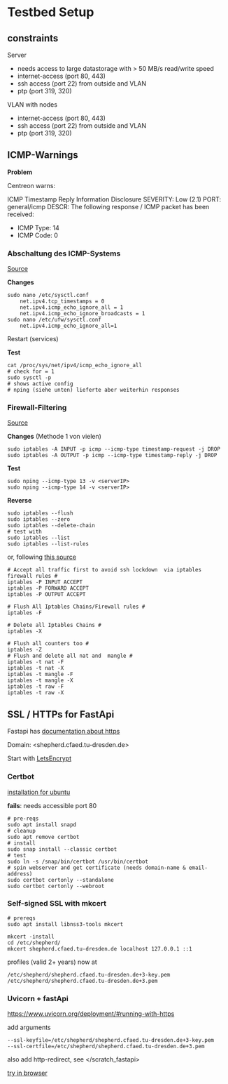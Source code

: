 # Testbed Setup

## constraints

Server

- needs access to large datastorage with > 50 MB/s read/write speed
- internet-access (port 80, 443)
- ssh access (port 22) from outside and VLAN
- ptp (port 319, 320)

VLAN with nodes

- internet-access (port 80, 443)
- ssh access (port 22) from outside and VLAN
- ptp (port 319, 320)


## ICMP-Warnings

**Problem**

Centreon warns:

ICMP Timestamp Reply Information Disclosure
SEVERITY: Low (2.1)
PORT: general/icmp
DESCR: The following response / ICMP packet has been received:
- ICMP Type: 14
- ICMP Code: 0


### Abschaltung des ICMP-Systems

[Source](https://askubuntu.com/questions/1182407/icmp-is-not-getting-disabled)

**Changes**

```Shell
sudo nano /etc/sysctl.conf
    net.ipv4.tcp_timestamps = 0
    net.ipv4.icmp_echo_ignore_all = 1
    net.ipv4.icmp_echo_ignore_broadcasts = 1
sudo nano /etc/ufw/sysctl.conf
    net.ipv4.icmp_echo_ignore_all=1
```

Restart (services)

**Test**

```Shell
cat /proc/sys/net/ipv4/icmp_echo_ignore_all
# check for = 1
sudo sysctl -p
# shows active config
# nping (siehe unten) lieferte aber weiterhin responses
```

### Firewall-Filtering

[Source](https://www.golinuxcloud.com/disable-icmp-timestamp-responses-in-linux/)

**Changes** (Methode 1 von vielen)

```Shell
sudo iptables -A INPUT -p icmp --icmp-type timestamp-request -j DROP
sudo iptables -A OUTPUT -p icmp --icmp-type timestamp-reply -j DROP
```

**Test**

```Shell
sudo nping --icmp-type 13 -v <serverIP>
sudo nping --icmp-type 14 -v <serverIP>
```

**Reverse**

```Shell
sudo iptables --flush
sudo iptables --zero
sudo iptables --delete-chain
# test with
sudo iptables --list
sudo iptables --list-rules
```

or, following [this source](https://www.cyberciti.biz/tips/linux-iptables-how-to-flush-all-rules.html)

```Shell
# Accept all traffic first to avoid ssh lockdown  via iptables firewall rules #
iptables -P INPUT ACCEPT
iptables -P FORWARD ACCEPT
iptables -P OUTPUT ACCEPT

# Flush All Iptables Chains/Firewall rules #
iptables -F

# Delete all Iptables Chains #
iptables -X

# Flush all counters too #
iptables -Z
# Flush and delete all nat and  mangle #
iptables -t nat -F
iptables -t nat -X
iptables -t mangle -F
iptables -t mangle -X
iptables -t raw -F
iptables -t raw -X
```

## SSL / HTTPs for FastApi

Fastapi has [documentation about https](https://fastapi.tiangolo.com/deployment/https/)

Domain: <shepherd.cfaed.tu-dresden.de>

Start with [LetsEncrypt](https://letsencrypt.org/getting-started/)

### Certbot

[installation for ubuntu](https://certbot.eff.org/instructions?ws=other&os=ubuntufocal&tab=standard)

**fails**: needs accessible port 80

```Shell
# pre-reqs
sudo apt install snapd
# cleanup
sudo apt remove certbot
# install
sudo snap install --classic certbot
# test
sudo ln -s /snap/bin/certbot /usr/bin/certbot
# spin webserver and get certificate (needs domain-name & email-address)
sudo certbot certonly --standalone
sudo certbot certonly --webroot
```

### Self-signed SSL with mkcert

```Shell
# prereqs
sudo apt install libnss3-tools mkcert

mkcert -install
cd /etc/shepherd/
mkcert shepherd.cfaed.tu-dresden.de localhost 127.0.0.1 ::1
```

profiles (valid 2+ years) now at

```Shell
/etc/shepherd/shepherd.cfaed.tu-dresden.de+3-key.pem
/etc/shepherd/shepherd.cfaed.tu-dresden.de+3.pem
```

### Uvicorn + fastApi

<https://www.uvicorn.org/deployment/#running-with-https>

add arguments

```Shell
--ssl-keyfile=/etc/shepherd/shepherd.cfaed.tu-dresden.de+3-key.pem
--ssl-certfile=/etc/shepherd/shepherd.cfaed.tu-dresden.de+3.pem
```

also add http-redirect, see </scratch_fastapi>

[try in browser](shepherd.cfaed.tu-dresden.de:8000)
